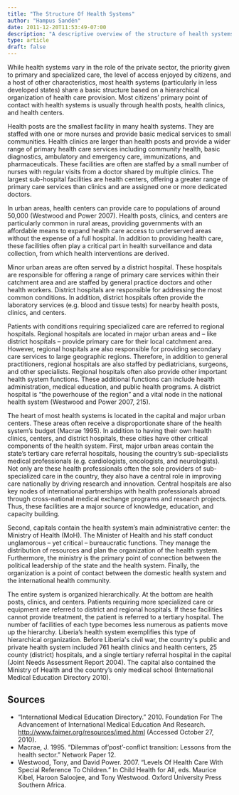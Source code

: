 ```yaml
---
title: "The Structure Of Health Systems"
author: "Hampus Sandén"
date: 2011-12-20T11:53:49-07:00
description: "A descriptive overview of the structure of health systems."
type: article
draft: false
---
```


While health systems vary in the role of the private sector, the priority given to primary and specialized care, the level of access enjoyed by citizens, and a host of other characteristics, most health systems (particularly in less developed states) share a basic structure based on a hierarchical organization of health care provision. Most citizens’ primary point of contact with health systems is usually through health posts, health clinics, and health centers. 

Health posts are the smallest facility in many health systems. They are staffed with one or more nurses and provide basic medical services to small communities. Health clinics are larger than health posts and provide a wider range of primary health care services including community health, basic diagnostics, ambulatory and emergency care, immunizations, and pharmaceuticals. These facilities are often are staffed by a small number of nurses with regular visits from a doctor shared by multiple clinics. The largest sub-hospital facilities are health centers, offering a greater range of primary care services than clinics and are assigned one or more dedicated doctors. 

In urban areas, health centers can provide care to populations of around 50,000 (Westwood and Power 2007). Health posts, clinics, and centers are particularly common in rural areas, providing governments with an affordable means to expand health care access to underserved areas without the expense of a full hospital. In addition to providing health care, these facilities often play a critical part in health surveillance and data collection, from which health interventions are derived.

Minor urban areas are often served by a district hospital. These hospitals are responsible for offering a range of primary care services within their catchment area and are staffed by general practice doctors and other health workers. District hospitals are responsible for addressing the most common conditions. In addition, district hospitals often provide the laboratory services (e.g. blood and tissue tests) for nearby health posts, clinics, and centers.

Patients with conditions requiring specialized care are referred to regional hospitals. Regional hospitals are located in major urban areas and – like district hospitals – provide primary care for their local catchment area. However, regional hospitals are also responsible for providing secondary care services to large geographic regions. Therefore, in addition to general practitioners, regional hospitals are also staffed by pediatricians, surgeons, and other specialists. Regional hospitals often also provide other important health system functions. These additional functions can include health administration, medical education, and public health programs. A district hospital is “the powerhouse of the region” and a vital node in the national health system (Westwood and Power 2007, 215).

The heart of most health systems is located in the capital and major urban centers. These areas often receive a disproportionate share of the health system’s budget (Macrae 1995). In addition to having their own health clinics, centers, and district hospitals, these cities have other critical components of the health system. First, major urban areas contain the state’s tertiary care referral hospitals, housing the country’s sub-specialists medical professionals (e.g. cardiologists, oncologists, and neurologists). Not only are these health professionals often the sole providers of sub-specialized care in the country, they also have a central role in improving care nationally by driving research and innovation. Central hospitals are also key nodes of international partnerships with health professionals abroad through cross-national medical exchange programs and research projects. Thus, these facilities are a major source of knowledge, education, and capacity building. 

Second, capitals contain the health system’s main administrative center: the Ministry of Health (MoH). The Minister of Health and his staff conduct unglamorous – yet critical – bureaucratic functions. They manage the distribution of resources and plan the organization of the health system. Furthermore, the ministry is the primary point of connection between the political leadership of the state and the health system. Finally, the organization is a point of contact between the domestic health system and the international health community.

The entire system is organized hierarchically. At the bottom are health posts, clinics, and centers. Patients requiring more specialized care or equipment are referred to district and regional hospitals. If these facilities cannot provide treatment, the patient is referred to a tertiary hospital. The number of facilities of each type becomes less numerous as patients move up the hierarchy. Liberia’s health system exemplifies this type of hierarchical organization. Before Liberia's civil war, the country's public and private health system included 761 health clinics and health centers, 25 county (district) hospitals, and a single tertiary referral hospital in the capital (Joint Needs Assessment Report 2004). The capital also contained the Ministry of Health and the country’s only medical school (International Medical Education Directory 2010).

## Sources

- “International Medical Education Directory.” 2010. Foundation For The Advancement of International Medical Education And Research. http://www.faimer.org/resources/imed.html (Accessed October 27, 2010).
- Macrae, J. 1995. “Dilemmas of’post’-conflict transition: Lessons from the health sector.” Network Paper 12.
- Westwood, Tony, and David Power. 2007. “Levels Of Health Care With Special Reference To Children.” In Child Health for All, eds. Maurice Kibel, Haroon Saloojee, and Tony Westwood. Oxford University Press Southern Africa.